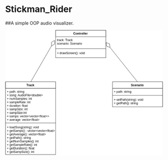 # Stickman_Rider

##A simple OOP audio visualizer.

![UML Diagram](https://github.com/fersp98/Stickman_Rider/blob/master/uml.png)


